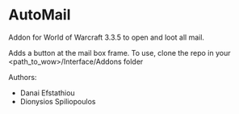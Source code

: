# AutoMail
Addon for World of Warcraft 3.3.5 to open and loot all mail.

Adds a button at the mail box frame. To use, clone the repo in your <path_to_wow>/Interface/Addons folder

Authors:
* Danai Efstathiou
* Dionysios Spiliopoulos
